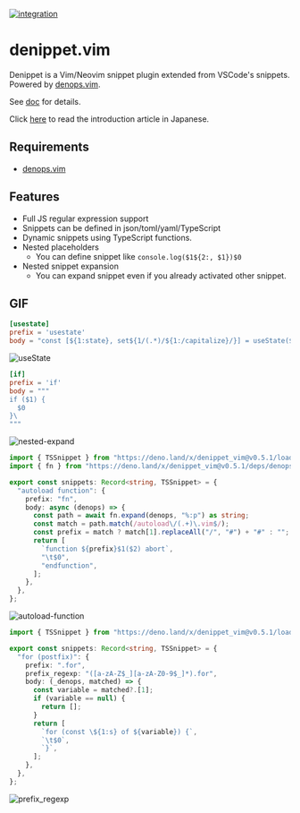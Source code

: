 [![integration](https://github.com/uga-rosa/denippet.vim/actions/workflows/integration.yml/badge.svg)](https://github.com/uga-rosa/denippet.vim/actions/workflows/integration.yml)

# denippet.vim

Denippet is a Vim/Neovim snippet plugin extended from VSCode's snippets.
Powered by [denops.vim](https://github.com/vim-denops/denops.vim).

See [doc](./doc/denippet.txt) for details.

Click [here](https://zenn.dev/uga_rosa/articles/494805861d774a) to read the introduction article in Japanese.

## Requirements

- [denops.vim](https://github.com/vim-denops/denops.vim)

## Features

- Full JS regular expression support
- Snippets can be defined in json/toml/yaml/TypeScript
- Dynamic snippets using TypeScript functions.
- Nested placeholders
    - You can define snippet like `console.log($1${2:, $1})$0`
- Nested snippet expansion
    - You can expand snippet even if you already activated other snippet.

## GIF

```toml
[usestate]
prefix = 'usestate'
body = "const [${1:state}, set${1/(.*)/${1:/capitalize}/}] = useState($2)"
```
![useState](https://github.com/uga-rosa/denippet.vim/assets/82267684/b771c997-41ee-45df-ac14-c62780ca1911)

```toml
[if]
prefix = 'if'
body = """
if ($1) {
  $0
}\
"""
```
![nested-expand](https://github.com/uga-rosa/denippet.vim/assets/82267684/73c5b6ff-a6af-4877-a674-83d3bd6fe36d)

```typescript
import { TSSnippet } from "https://deno.land/x/denippet_vim@v0.5.1/loader.ts";
import { fn } from "https://deno.land/x/denippet_vim@v0.5.1/deps/denops.ts";

export const snippets: Record<string, TSSnippet> = {
  "autoload function": {
    prefix: "fn",
    body: async (denops) => {
      const path = await fn.expand(denops, "%:p") as string;
      const match = path.match(/autoload\/(.+)\.vim$/);
      const prefix = match ? match[1].replaceAll("/", "#") + "#" : "";
      return [
        `function ${prefix}$1($2) abort`,
        "\t$0",
        "endfunction",
      ];
    },
  },
};
```
![autoload-function](https://github.com/uga-rosa/denippet.vim/assets/82267684/463df60e-f1d3-4e7d-acb3-1f4d8e9566d4)

```typescript
import { TSSnippet } from "https://deno.land/x/denippet_vim@v0.5.1/loader.ts";

export const snippets: Record<string, TSSnippet> = {
  "for (postfix)": {
    prefix: ".for",
    prefix_regexp: "([a-zA-Z$_][a-zA-Z0-9$_]*).for",
    body: (_denops, matched) => {
      const variable = matched?.[1];
      if (variable == null) {
        return [];
      }
      return [
        `for (const \${1:s} of ${variable}) {`,
        `\t$0`,
        `}`,
      ];
    },
  },
};
```
![prefix_regexp](https://github.com/uga-rosa/denippet.vim/assets/82267684/532de77e-2084-44a6-aaea-8b9665e6d251)
